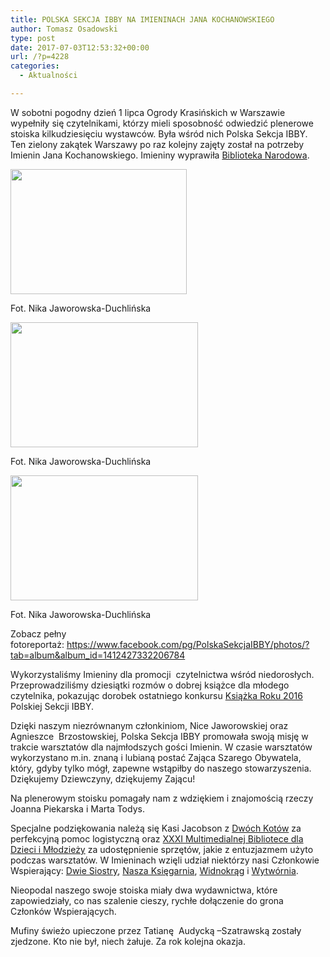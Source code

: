 ```yaml
---
title: POLSKA SEKCJA IBBY NA IMIENINACH JANA KOCHANOWSKIEGO
author: Tomasz Osadowski
type: post
date: 2017-07-03T12:53:32+00:00
url: /?p=4228
categories:
  - Aktualności

---
```

W sobotni pogodny dzień 1 lipca Ogrody Krasińskich w Warszawie wypełniły się czytelnikami, którzy mieli sposobność odwiedzić plenerowe stoiska kilkudziesięciu wystawców. Była wśród nich Polska Sekcja IBBY.  Ten zielony zakątek Warszawy po raz kolejny zajęty został na potrzeby  Imienin Jana Kochanowskiego. Imieniny wyprawiła <a href="http://www.bn.org.pl/" target="_blank" rel="noopener noreferrer">Biblioteka Narodowa</a>.

<div id="attachment_4231" style="width: 292px" class="wp-caption alignnone">
  <img class="wp-image-4231 size-medium" title="Fot. Nika Jaworowska-Duchlińska" src="http://www.ibby.pl/wp-content/uploads/2017/07/IMG_5794-282x200.jpg" alt="" width="282" height="200" srcset="http://www.ibby.pl/wp-content/uploads/2017/07/IMG_5794-282x200.jpg 282w, http://www.ibby.pl/wp-content/uploads/2017/07/IMG_5794-141x100.jpg 141w, http://www.ibby.pl/wp-content/uploads/2017/07/IMG_5794-768x545.jpg 768w, http://www.ibby.pl/wp-content/uploads/2017/07/IMG_5794-800x567.jpg 800w" sizes="(max-width: 282px) 100vw, 282px" />
  
  <p class="wp-caption-text">
    Fot. Nika Jaworowska-Duchlińska
  </p>
</div>

<div id="attachment_4232" style="width: 310px" class="wp-caption alignnone">
  <img class="wp-image-4232 size-medium" src="http://www.ibby.pl/wp-content/uploads/2017/07/IMG_5815-300x200.jpg" alt="" width="300" height="200" srcset="http://www.ibby.pl/wp-content/uploads/2017/07/IMG_5815-300x200.jpg 300w, http://www.ibby.pl/wp-content/uploads/2017/07/IMG_5815-150x100.jpg 150w, http://www.ibby.pl/wp-content/uploads/2017/07/IMG_5815-768x512.jpg 768w, http://www.ibby.pl/wp-content/uploads/2017/07/IMG_5815-800x533.jpg 800w" sizes="(max-width: 300px) 100vw, 300px" />
  
  <p class="wp-caption-text">
    Fot. Nika Jaworowska-Duchlińska
  </p>
</div>

<div id="attachment_4233" style="width: 310px" class="wp-caption alignnone">
  <img class="wp-image-4233 size-medium" src="http://www.ibby.pl/wp-content/uploads/2017/07/IMG_5854-300x200.jpg" alt="" width="300" height="200" srcset="http://www.ibby.pl/wp-content/uploads/2017/07/IMG_5854-300x200.jpg 300w, http://www.ibby.pl/wp-content/uploads/2017/07/IMG_5854-150x100.jpg 150w, http://www.ibby.pl/wp-content/uploads/2017/07/IMG_5854-768x512.jpg 768w, http://www.ibby.pl/wp-content/uploads/2017/07/IMG_5854-800x533.jpg 800w" sizes="(max-width: 300px) 100vw, 300px" />
  
  <p class="wp-caption-text">
    Fot. Nika Jaworowska-Duchlińska
  </p>
</div>

Zobacz pełny fotoreportaż: <a href="https://www.facebook.com/pg/PolskaSekcjaIBBY/photos/?tab=album&album_id=1412427332206784" target="_blank" rel="noopener noreferrer">https://www.facebook.com/pg/PolskaSekcjaIBBY/photos/?tab=album&album_id=1412427332206784</a>

Wykorzystaliśmy Imieniny dla promocji  czytelnictwa wśród niedorosłych. Przeprowadziliśmy dziesiątki rozmów o dobrej książce dla młodego czytelnika, pokazując dorobek ostatniego konkursu <a href="http://www.ibby.pl/?p=3672" target="_blank" rel="noopener noreferrer">Książka Roku 2016</a> Polskiej Sekcji IBBY.

Dzięki naszym niezrównanym członkiniom, Nice Jaworowskiej oraz Agnieszce  Brzostowskiej, Polska Sekcja IBBY promowała swoją misję w trakcie warsztatów dla najmłodszych gości Imienin. W czasie warsztatów wykorzystano m.in. znaną i lubianą postać Zająca Szarego Obywatela, który, gdyby tylko mógł, zapewne wstąpiłby do naszego stowarzyszenia. Dziękujemy Dziewczyny, dziękujemy Zającu!

Na plenerowym stoisku pomagały nam z wdziękiem i znajomością rzeczy Joanna Piekarska i Marta Todys.

Specjalne podziękowania należą się Kasi Jacobson z <a href="http://dwakoty.pl/" target="_blank" rel="noopener noreferrer">Dwóch Kotów</a> za perfekcyjną pomoc logistyczną oraz <a href="http://mbddim.pl/" target="_blank" rel="noopener noreferrer">XXXI Multimedialnej Bibliotece dla Dzieci i Młodzieży</a> za udostępnienie sprzętów, jakie z entuzjazmem użyto podczas warsztatów. W Imieninach wzięli udział niektórzy nasi Członkowie Wspierający: <a href="http://www.wydawnictwodwiesiostry.pl/" target="_blank" rel="noopener noreferrer">Dwie Siostry</a>, <a href="http://nk.com.pl/" target="_blank" rel="noopener noreferrer">Nasza Księgarnia</a>, <a href="http://www.wydawnictwo-widnokrag.pl/" target="_blank" rel="noopener noreferrer">Widnokrąg</a> i <a href="http://www.wytwornia.com/" target="_blank" rel="noopener noreferrer">Wytwórnia</a>.

Nieopodal naszego swoje stoiska miały dwa wydawnictwa, które zapowiedziały, co nas szalenie cieszy, rychłe dołączenie do grona Członków Wspierających.

Mufiny świeżo upieczone przez Tatianę  Audycką –Szatrawską zostały zjedzone. Kto nie był, niech żałuje. Za rok kolejna okazja.